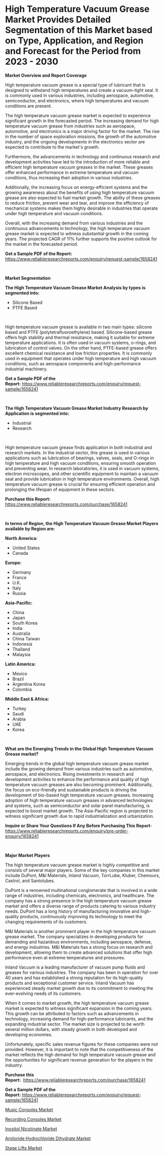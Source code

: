<p><h1>High Temperature Vacuum Grease Market Provides Detailed Segmentation of this Market based on Type, Application, and Region and Forecast for the Period from 2023 - 2030</h1></p><p><strong>Market Overview and Report Coverage</strong></p>
<p><p>High temperature vacuum grease is a special type of lubricant that is designed to withstand high temperatures and create a vacuum-tight seal. It is commonly used in various industries, including aerospace, automotive, semiconductor, and electronics, where high temperatures and vacuum conditions are present.</p><p>The high temperature vacuum grease market is expected to experience significant growth in the forecasted period. The increasing demand for high temperature vacuum grease from industries such as aerospace, automotive, and electronics is a major driving factor for the market. The rise in the number of space exploration missions, the growth of the automotive industry, and the ongoing developments in the electronics sector are expected to contribute to the market's growth.</p><p>Furthermore, the advancements in technology and continuous research and development activities have led to the introduction of more reliable and efficient high temperature vacuum greases in the market. These greases offer enhanced performance in extreme temperature and vacuum conditions, thus increasing their adoption in various industries.</p><p>Additionally, the increasing focus on energy-efficient systems and the growing awareness about the benefits of using high temperature vacuum grease are also expected to fuel market growth. The ability of these greases to reduce friction, prevent wear and tear, and improve the efficiency of mechanical systems makes them highly desirable in industries that operate under high temperature and vacuum conditions.</p><p>Overall, with the increasing demand from various industries and the continuous advancements in technology, the high temperature vacuum grease market is expected to witness substantial growth in the coming years. The projected CAGR of 11% further supports the positive outlook for the market in the forecasted period.</p></p>
<p><strong>Get a Sample PDF of the Report:</strong> <a href="https://www.reliableresearchreports.com/enquiry/request-sample/1658241">https://www.reliableresearchreports.com/enquiry/request-sample/1658241</a></p>
<p>&nbsp;</p>
<p><strong>Market Segmentation</strong></p>
<p><strong>The High Temperature Vacuum Grease Market Analysis by types is segmented into:</strong></p>
<p><ul><li>Silicone Based</li><li>PTFE Based</li></ul></p>
<p>&nbsp;</p>
<p><p>High temperature vacuum grease is available in two main types: silicone based and PTFE (polytetrafluoroethylene) based. Silicone-based grease offers high stability and thermal resistance, making it suitable for extreme temperature applications. It is often used in vacuum systems, o-rings, and lubrication of control valves. On the other hand, PTFE-based grease offers excellent chemical resistance and low friction properties. It is commonly used in equipment that operates under high temperature and high vacuum conditions, such as aerospace components and high-performance industrial machinery.</p></p>
<p><strong>Get a Sample PDF of the Report:</strong>&nbsp;<a href="https://www.reliableresearchreports.com/enquiry/request-sample/1658241">https://www.reliableresearchreports.com/enquiry/request-sample/1658241</a></p>
<p>&nbsp;</p>
<p><strong>The High Temperature Vacuum Grease Market Industry Research by Application is segmented into:</strong></p>
<p><ul><li>Industrial</li><li>Research</li></ul></p>
<p>&nbsp;</p>
<p><p>High temperature vacuum grease finds application in both industrial and research markets. In the industrial sector, this grease is used in various applications such as lubrication of bearings, valves, seals, and O-rings in high temperature and high vacuum conditions, ensuring smooth operation and preventing wear. In research laboratories, it is used in vacuum systems, electron microscopes, and other scientific equipment to maintain a vacuum seal and provide lubrication in high temperature environments. Overall, high temperature vacuum grease is crucial for ensuring efficient operation and prolonging the lifespan of equipment in these sectors.</p></p>
<p><strong>Purchase this Report:</strong>&nbsp; <a href="https://www.reliableresearchreports.com/purchase/1658241">https://www.reliableresearchreports.com/purchase/1658241</a></p>
<p>&nbsp;</p>
<p><strong>In terms of Region, the High Temperature Vacuum Grease Market Players available by Region are:</strong></p>
<p>
    <p> <strong> North America: </strong>
        <ul>
            <li>United States</li>
            <li>Canada</li>
        </ul>
        </p> 
    <p> <strong> Europe: </strong>
        <ul>
            <li>Germany</li>
            <li>France</li>
            <li>U.K.</li>
            <li>Italy</li>
            <li>Russia</li>
        </ul>
        </p> 
    <p> <strong> Asia-Pacific: </strong>
        <ul>
            <li>China</li>
            <li>Japan</li>
            <li>South Korea</li>
            <li>India</li>
            <li>Australia</li>
            <li>China Taiwan</li>
            <li>Indonesia</li>
            <li>Thailand</li>
            <li>Malaysia</li>
        </ul>
        </p> 
    <p> <strong> Latin America: </strong>
        <ul>
            <li>Mexico</li>
            <li>Brazil</li>
            <li>Argentina Korea</li>
            <li>Colombia</li>
        </ul>
        </p> 
    <p> <strong> Middle East & Africa: </strong>
        <ul>
            <li>Turkey</li>
            <li>Saudi</li>
            <li>Arabia</li>
            <li>UAE</li>
            <li>Korea</li>
        </ul>
    </p>
    </p>
<p>&nbsp;</p>
<p><strong>What are the Emerging Trends in the Global High Temperature Vacuum Grease market?</strong></p>
<p><p>Emerging trends in the global high temperature vacuum grease market include the growing demand from various industries such as automotive, aerospace, and electronics. Rising investments in research and development activities to enhance the performance and quality of high temperature vacuum greases are also becoming prominent. Additionally, the focus on eco-friendly and sustainable products is driving the development of bio-based high temperature vacuum greases. Increasing adoption of high temperature vacuum greases in advanced technologies and systems, such as semiconductor and solar panel manufacturing, is expected to boost market growth. The Asia-Pacific region is projected to witness significant growth due to rapid industrialization and urbanization.</p></p>
<p><strong>Inquire or Share Your Questions If Any Before Purchasing This Report</strong>- <a href="https://www.reliableresearchreports.com/enquiry/pre-order-enquiry/1658241">https://www.reliableresearchreports.com/enquiry/pre-order-enquiry/1658241</a></p>
<p>&nbsp;</p>
<p><strong>Major Market Players</strong></p>
<p><p>The high temperature vacuum grease market is highly competitive and consists of several major players. Some of the key companies in this market include DuPont, M&I Materials, Inland Vacuum, TorrLube, Kluber, Chemours, Castrol, and Santolubes.</p><p>DuPont is a renowned multinational conglomerate that is involved in a wide range of industries, including chemicals, electronics, and healthcare. The company has a strong presence in the high temperature vacuum grease market and offers a diverse range of products catering to various industry needs. DuPont has a long history of manufacturing innovative and high-quality products, continuously improving its technology to meet the changing requirements of its customers.</p><p>M&I Materials is another prominent player in the high temperature vacuum grease market. The company specializes in developing products for demanding and hazardous environments, including aerospace, defense, and energy industries. M&I Materials has a strong focus on research and development, allowing them to create advanced solutions that offer high performance even at extreme temperatures and pressures.</p><p>Inland Vacuum is a leading manufacturer of vacuum pump fluids and greases for various industries. The company has been in operation for over 40 years and has established a strong reputation for its high-quality products and exceptional customer service. Inland Vacuum has experienced steady market growth due to its commitment to meeting the ever-evolving needs of its customers.</p><p>When it comes to market growth, the high temperature vacuum grease market is expected to witness significant expansion in the coming years. This growth can be attributed to factors such as advancements in technology, increasing demand for high-performance lubricants, and the expanding industrial sector. The market size is projected to be worth several million dollars, with steady growth in both developed and developing economies.</p><p>Unfortunately, specific sales revenue figures for these companies were not provided. However, it is important to note that the competitiveness of the market reflects the high demand for high temperature vacuum grease and the opportunities for significant revenue generation for the players in the industry.</p></p>
<p><strong>Purchase this Report:</strong>&nbsp;&nbsp;<a href="https://www.reliableresearchreports.com/purchase/1658241">https://www.reliableresearchreports.com/purchase/1658241</a></p>
<p></p>
<p><strong>Get a Sample PDF of the Report:</strong>&nbsp;<a href="https://www.reliableresearchreports.com/enquiry/request-sample/1658241">https://www.reliableresearchreports.com/enquiry/request-sample/1658241</a></p>
<p><p><a href="https://medium.com/@alicehanson1974/music-consoles-market-size-cagr-trends-2024-2030-6825e85e3ee6">Music Consoles Market</a></p><p><a href="https://medium.com/@annaalexander40/recording-consoles-market-insight-market-trends-growth-forecasted-from-2023-to-2030-cef8d3e0eaf4">Recording Consoles Market</a></p><p><a href="https://github.com/kuntayevaz/Market-Research-Report-List-1/blob/main/inositol-nicotinate-market.md">Inositol Nicotinate Market</a></p><p><a href="https://github.com/kipkeeva/Market-Research-Report-List-1/blob/main/amiloride-hydrochloride-dihydrate-market.md">Amiloride Hydrochloride Dihydrate Market</a></p><p><a href="https://medium.com/@paulmcglynn6456/stage-lifts-market-trends-and-market-analysis-forecasted-for-period-2023-2030-e2390bbed1b7">Stage Lifts Market</a></p></p>